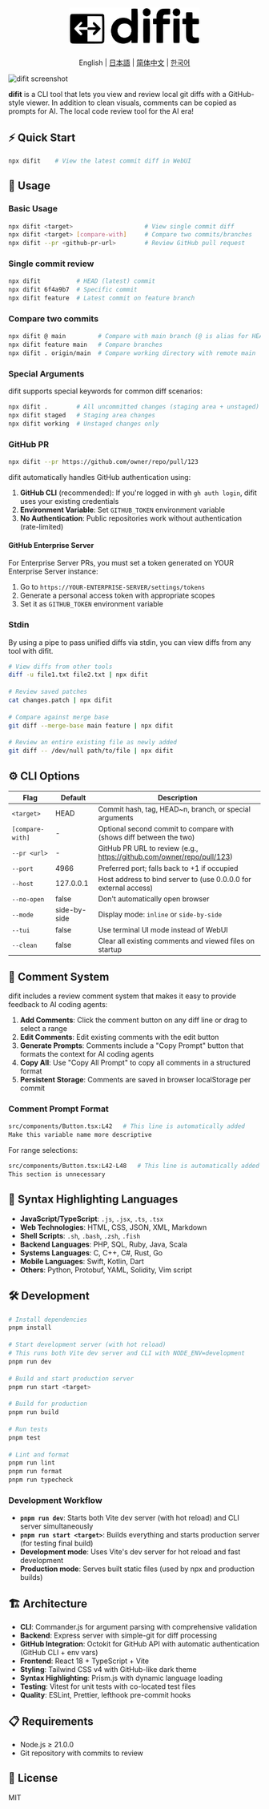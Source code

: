 <h1 align="center">
  <img src="public/logo.png" alt="difit" width="260">
</h1>

<p align="center">
  English | <a href="./README.ja.md">日本語</a> | <a href="./README.zh.md">简体中文</a> | <a href="./README.ko.md">한국어</a>
</p>

![difit screenshot](docs/images/screenshot.png)

**difit** is a CLI tool that lets you view and review local git diffs with a GitHub-style viewer. In addition to clean visuals, comments can be copied as prompts for AI. The local code review tool for the AI era!

## ⚡ Quick Start

```bash
npx difit    # View the latest commit diff in WebUI
```

## 🚀 Usage

### Basic Usage

```bash
npx difit <target>                    # View single commit diff
npx difit <target> [compare-with]     # Compare two commits/branches
npx difit --pr <github-pr-url>        # Review GitHub pull request
```

### Single commit review

```bash
npx difit          # HEAD (latest) commit
npx difit 6f4a9b7  # Specific commit
npx difit feature  # Latest commit on feature branch
```

### Compare two commits

```bash
npx difit @ main         # Compare with main branch (@ is alias for HEAD)
npx difit feature main   # Compare branches
npx difit . origin/main  # Compare working directory with remote main
```

### Special Arguments

difit supports special keywords for common diff scenarios:

```bash
npx difit .        # All uncommitted changes (staging area + unstaged)
npx difit staged   # Staging area changes
npx difit working  # Unstaged changes only
```

### GitHub PR

```bash
npx difit --pr https://github.com/owner/repo/pull/123
```

difit automatically handles GitHub authentication using:

1. **GitHub CLI** (recommended): If you're logged in with `gh auth login`, difit uses your existing credentials
2. **Environment Variable**: Set `GITHUB_TOKEN` environment variable
3. **No Authentication**: Public repositories work without authentication (rate-limited)

#### GitHub Enterprise Server

For Enterprise Server PRs, you must set a token generated on YOUR Enterprise Server instance:

1. Go to `https://YOUR-ENTERPRISE-SERVER/settings/tokens`
2. Generate a personal access token with appropriate scopes
3. Set it as `GITHUB_TOKEN` environment variable

### Stdin

By using a pipe to pass unified diffs via stdin, you can view diffs from any tool with difit.

```bash
# View diffs from other tools
diff -u file1.txt file2.txt | npx difit

# Review saved patches
cat changes.patch | npx difit

# Compare against merge base
git diff --merge-base main feature | npx difit

# Review an entire existing file as newly added
git diff -- /dev/null path/to/file | npx difit
```

## ⚙️ CLI Options

| Flag             | Default      | Description                                                            |
| ---------------- | ------------ | ---------------------------------------------------------------------- |
| `<target>`       | HEAD         | Commit hash, tag, HEAD~n, branch, or special arguments                 |
| `[compare-with]` | -            | Optional second commit to compare with (shows diff between the two)    |
| `--pr <url>`     | -            | GitHub PR URL to review (e.g., https://github.com/owner/repo/pull/123) |
| `--port`         | 4966         | Preferred port; falls back to +1 if occupied                           |
| `--host`         | 127.0.0.1    | Host address to bind server to (use 0.0.0.0 for external access)       |
| `--no-open`      | false        | Don't automatically open browser                                       |
| `--mode`         | side-by-side | Display mode: `inline` or `side-by-side`                               |
| `--tui`          | false        | Use terminal UI mode instead of WebUI                                  |
| `--clean`        | false        | Clear all existing comments and viewed files on startup                |

## 💬 Comment System

difit includes a review comment system that makes it easy to provide feedback to AI coding agents:

1. **Add Comments**: Click the comment button on any diff line or drag to select a range
2. **Edit Comments**: Edit existing comments with the edit button
3. **Generate Prompts**: Comments include a "Copy Prompt" button that formats the context for AI coding agents
4. **Copy All**: Use "Copy All Prompt" to copy all comments in a structured format
5. **Persistent Storage**: Comments are saved in browser localStorage per commit

### Comment Prompt Format

```sh
src/components/Button.tsx:L42   # This line is automatically added
Make this variable name more descriptive
```

For range selections:

```sh
src/components/Button.tsx:L42-L48   # This line is automatically added
This section is unnecessary
```

## 🎨 Syntax Highlighting Languages

- **JavaScript/TypeScript**: `.js`, `.jsx`, `.ts`, `.tsx`
- **Web Technologies**: HTML, CSS, JSON, XML, Markdown
- **Shell Scripts**: `.sh`, `.bash`, `.zsh`, `.fish`
- **Backend Languages**: PHP, SQL, Ruby, Java, Scala
- **Systems Languages**: C, C++, C#, Rust, Go
- **Mobile Languages**: Swift, Kotlin, Dart
- **Others**: Python, Protobuf, YAML, Solidity, Vim script

## 🛠️ Development

```bash
# Install dependencies
pnpm install

# Start development server (with hot reload)
# This runs both Vite dev server and CLI with NODE_ENV=development
pnpm run dev

# Build and start production server
pnpm run start <target>

# Build for production
pnpm run build

# Run tests
pnpm test

# Lint and format
pnpm run lint
pnpm run format
pnpm run typecheck
```

### Development Workflow

- **`pnpm run dev`**: Starts both Vite dev server (with hot reload) and CLI server simultaneously
- **`pnpm run start <target>`**: Builds everything and starts production server (for testing final build)
- **Development mode**: Uses Vite's dev server for hot reload and fast development
- **Production mode**: Serves built static files (used by npx and production builds)

## 🏗️ Architecture

- **CLI**: Commander.js for argument parsing with comprehensive validation
- **Backend**: Express server with simple-git for diff processing
- **GitHub Integration**: Octokit for GitHub API with automatic authentication (GitHub CLI + env vars)
- **Frontend**: React 18 + TypeScript + Vite
- **Styling**: Tailwind CSS v4 with GitHub-like dark theme
- **Syntax Highlighting**: Prism.js with dynamic language loading
- **Testing**: Vitest for unit tests with co-located test files
- **Quality**: ESLint, Prettier, lefthook pre-commit hooks

## 📋 Requirements

- Node.js ≥ 21.0.0
- Git repository with commits to review

## 📄 License

MIT
